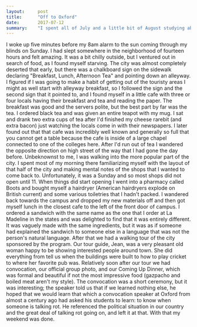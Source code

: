 ```yaml
---
layout:     post
title:      "Off to Oxford"
date:       2017-07-12
summary:    "I spent all of July and a little bit of August studying abroad in Oxford during the summer between my sophomore and junior year of college. This is the first post about my time there."
---
```

I woke up five minutes before my 8am alarm to the sun coming through my blinds on Sunday. I had slept somewhere in the neighborhood of fourteen hours and felt amazing. It was a bit chilly outside, but I ventured out in search of food, as I found myself starving. The city was almost completely deserted that early, but there was a chalkboard sign on the sidewalk declaring "Breakfast, Lunch, Afternoon Tea" and pointing down an alleyway. I figured if I was going to make a habit of getting out of the touristy areas I might as well start with alleyway breakfast, so I followed the sign and the second sign that it pointed to, and I found myself in a little cafe with three or four locals having their breakfast and tea and reading the paper.
The breakfast was good and the servers polite, but the best part by far was the tea. I ordered black tea and was given an entire teapot with my mug. I sat and drank two extra cups of tea after I'd finished my cheese rarebit (and extra bacon) just watching the locals come in with their newspapers. I later found out that that cafe was incredibly well known and generally so full that you cannot get a table because the cafe is inside of a large chapel connected to one of the colleges here.
After I'd run out of tea I wandered the opposite direction on high street of the way that I had gone the day before. Unbeknownst to me, I was walking into the more popular part of the city. I spent most of my morning there familiarizing myself with the layout of that half of the city and making mental notes of the shops that I wanted to come back to. Unfortunately, it was a Sunday and so most shops did not open until 11. When things did start opening I went into a pharmacy called Boots and bought myself a hairdryer (American hairdryers explode on British current) and some various toiletries that I hadn't packed. 
I wandered back towards the campus and dropped my new materials off and then got myself lunch in the closest cafe to the left of the front door of campus. I ordered a sandwich with the same name as the one that I order at La Madeline in the states and was delighted to find that it was entirely different. It was vaguely made with the same ingredients, but it was as if someone had explained the sandwich to someone else in a language that was not the person's natural language. 
After that we had a walking tour of the city sponsored by the program. Our tour guide, Jean, was a very pleasant old woman happy to be showing interested people around town. She did everything from tell us when the buildings were built to how to play cricket to where her favorite pub was. Relatively soon after our tour we had convocation, our official group photo, and our Coming Up Dinner, which was formal and beautiful if not the most impressive food (gazpacho and boiled meat aren't my style). The convocation was a short ceremony, but it was interesting; the speaker told us that if we learned nothing else, he hoped that we would learn that which a convocation speaker at Oxford from almost a century ago had asked his students to learn: to know when someone is talking rot. He referenced the political situation in our country and the great deal of talking rot going on, and left it at that. With that my weekend was done. 